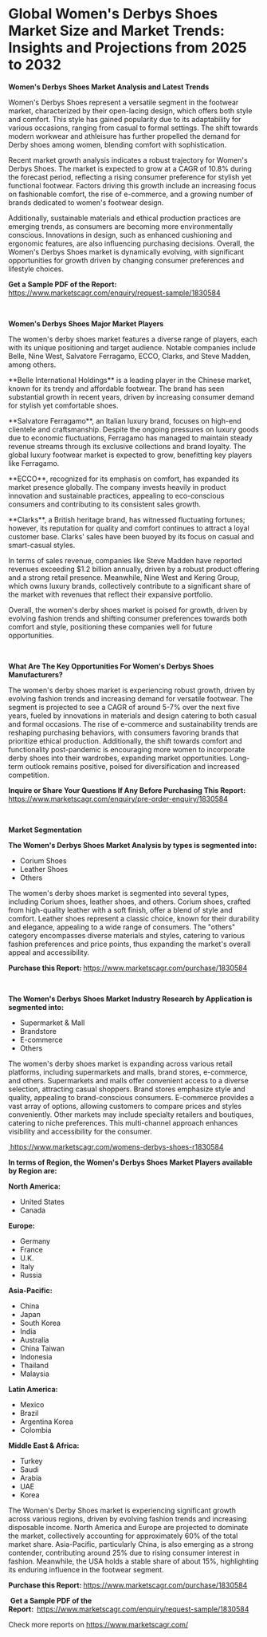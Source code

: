 <p><h1>Global Women's Derbys Shoes Market Size and Market Trends: Insights and Projections from 2025 to 2032</h1></p><p><strong>Women's Derbys Shoes Market Analysis and Latest Trends</strong></p>
<p><p>Women's Derbys Shoes represent a versatile segment in the footwear market, characterized by their open-lacing design, which offers both style and comfort. This style has gained popularity due to its adaptability for various occasions, ranging from casual to formal settings. The shift towards modern workwear and athleisure has further propelled the demand for Derby shoes among women, blending comfort with sophistication.</p><p>Recent market growth analysis indicates a robust trajectory for Women's Derbys Shoes. The market is expected to grow at a CAGR of 10.8% during the forecast period, reflecting a rising consumer preference for stylish yet functional footwear. Factors driving this growth include an increasing focus on fashionable comfort, the rise of e-commerce, and a growing number of brands dedicated to women's footwear design.</p><p>Additionally, sustainable materials and ethical production practices are emerging trends, as consumers are becoming more environmentally conscious. Innovations in design, such as enhanced cushioning and ergonomic features, are also influencing purchasing decisions. Overall, the Women's Derbys Shoes market is dynamically evolving, with significant opportunities for growth driven by changing consumer preferences and lifestyle choices.</p></p>
<p><strong>Get a Sample PDF of the Report:&nbsp;</strong> <a href="https://www.marketscagr.com/enquiry/request-sample/1830584?utm_campaign=2635&utm_medium=2&utm_source=Github&utm_content=ia&utm_term=05042025&utm_id=womens-derbys-shoes">https://www.marketscagr.com/enquiry/request-sample/1830584</a></p>
<p>&nbsp;</p>
<p><strong>Women's Derbys Shoes Major Market Players</strong></p>
<p><p>The women's derby shoes market features a diverse range of players, each with its unique positioning and target audience. Notable companies include Belle, Nine West, Salvatore Ferragamo, ECCO, Clarks, and Steve Madden, among others. </p><p>**Belle International Holdings** is a leading player in the Chinese market, known for its trendy and affordable footwear. The brand has seen substantial growth in recent years, driven by increasing consumer demand for stylish yet comfortable shoes. </p><p>**Salvatore Ferragamo**, an Italian luxury brand, focuses on high-end clientele and craftsmanship. Despite the ongoing pressures on luxury goods due to economic fluctuations, Ferragamo has managed to maintain steady revenue streams through its exclusive collections and brand loyalty. The global luxury footwear market is expected to grow, benefitting key players like Ferragamo.</p><p>**ECCO**, recognized for its emphasis on comfort, has expanded its market presence globally. The company invests heavily in product innovation and sustainable practices, appealing to eco-conscious consumers and contributing to its consistent sales growth. </p><p>**Clarks**, a British heritage brand, has witnessed fluctuating fortunes; however, its reputation for quality and comfort continues to attract a loyal customer base. Clarks' sales have been buoyed by its focus on casual and smart-casual styles.</p><p>In terms of sales revenue, companies like Steve Madden have reported revenues exceeding $1.2 billion annually, driven by a robust product offering and a strong retail presence. Meanwhile, Nine West and Kering Group, which owns luxury brands, collectively contribute to a significant share of the market with revenues that reflect their expansive portfolio.</p><p>Overall, the women's derby shoes market is poised for growth, driven by evolving fashion trends and shifting consumer preferences towards both comfort and style, positioning these companies well for future opportunities.</p></p>
<p>&nbsp;</p>
<p><strong>What Are The Key Opportunities For Women's Derbys Shoes Manufacturers?</strong></p>
<p><p>The women's derby shoes market is experiencing robust growth, driven by evolving fashion trends and increasing demand for versatile footwear. The segment is projected to see a CAGR of around 5-7% over the next five years, fueled by innovations in materials and design catering to both casual and formal occasions. The rise of e-commerce and sustainability trends are reshaping purchasing behaviors, with consumers favoring brands that prioritize ethical production. Additionally, the shift towards comfort and functionality post-pandemic is encouraging more women to incorporate derby shoes into their wardrobes, expanding market opportunities. Long-term outlook remains positive, poised for diversification and increased competition.</p></p>
<p><strong>Inquire or Share Your Questions If Any Before Purchasing This Report:</strong> <a href="https://www.marketscagr.com/enquiry/pre-order-enquiry/1830584?utm_campaign=2635&utm_medium=2&utm_source=Github&utm_content=ia&utm_term=05042025&utm_id=womens-derbys-shoes">https://www.marketscagr.com/enquiry/pre-order-enquiry/1830584</a></p>
<p>&nbsp;</p>
<p><strong>Market Segmentation</strong></p>
<p><strong>The Women's Derbys Shoes Market Analysis by types is segmented into:</strong></p>
<p><ul><li>Corium Shoes</li><li>Leather Shoes</li><li>Others</li></ul></p>
<p><p>The women's derby shoes market is segmented into several types, including Corium shoes, leather shoes, and others. Corium shoes, crafted from high-quality leather with a soft finish, offer a blend of style and comfort. Leather shoes represent a classic choice, known for their durability and elegance, appealing to a wide range of consumers. The "others" category encompasses diverse materials and styles, catering to various fashion preferences and price points, thus expanding the market's overall appeal and accessibility.</p></p>
<p><strong>Purchase this Report:&nbsp;</strong><a href="https://www.marketscagr.com/purchase/1830584?utm_campaign=2635&utm_medium=2&utm_source=Github&utm_content=ia&utm_term=05042025&utm_id=womens-derbys-shoes">https://www.marketscagr.com/purchase/1830584</a></p>
<p>&nbsp;</p>
<p><strong>The Women's Derbys Shoes Market Industry Research by Application is segmented into:</strong></p>
<p><ul><li>Supermarket & Mall</li><li>Brandstore</li><li>E-commerce</li><li>Others</li></ul></p>
<p><p>The women's derby shoes market is expanding across various retail platforms, including supermarkets and malls, brand stores, e-commerce, and others. Supermarkets and malls offer convenient access to a diverse selection, attracting casual shoppers. Brand stores emphasize style and quality, appealing to brand-conscious consumers. E-commerce provides a vast array of options, allowing customers to compare prices and styles conveniently. Other markets may include specialty retailers and boutiques, catering to niche preferences. This multi-channel approach enhances visibility and accessibility for the consumer.</p></p>
<p><a href="https://www.marketscagr.com/womens-derbys-shoes-r1830584?utm_campaign=2635&utm_medium=2&utm_source=Github&utm_content=ia&utm_term=05042025&utm_id=womens-derbys-shoes">&nbsp;https://www.marketscagr.com/womens-derbys-shoes-r1830584</a></p>
<p><strong>In terms of Region, the Women's Derbys Shoes Market Players available by Region are:</strong></p>
<p>
    <p> <strong> North America: </strong>
        <ul>
            <li>United States</li>
            <li>Canada</li>
        </ul>
        </p> 
    <p> <strong> Europe: </strong>
        <ul>
            <li>Germany</li>
            <li>France</li>
            <li>U.K.</li>
            <li>Italy</li>
            <li>Russia</li>
        </ul>
        </p> 
    <p> <strong> Asia-Pacific: </strong>
        <ul>
            <li>China</li>
            <li>Japan</li>
            <li>South Korea</li>
            <li>India</li>
            <li>Australia</li>
            <li>China Taiwan</li>
            <li>Indonesia</li>
            <li>Thailand</li>
            <li>Malaysia</li>
        </ul>
        </p> 
    <p> <strong> Latin America: </strong>
        <ul>
            <li>Mexico</li>
            <li>Brazil</li>
            <li>Argentina Korea</li>
            <li>Colombia</li>
        </ul>
        </p> 
    <p> <strong> Middle East & Africa: </strong>
        <ul>
            <li>Turkey</li>
            <li>Saudi</li>
            <li>Arabia</li>
            <li>UAE</li>
            <li>Korea</li>
        </ul>
    </p>
    </p>
<p><p>The Women's Derby Shoes market is experiencing significant growth across various regions, driven by evolving fashion trends and increasing disposable income. North America and Europe are projected to dominate the market, collectively accounting for approximately 60% of the total market share. Asia-Pacific, particularly China, is also emerging as a strong contender, contributing around 25% due to rising consumer interest in fashion. Meanwhile, the USA holds a stable share of about 15%, highlighting its enduring influence in the footwear segment.</p></p>
<p><strong>Purchase this Report: </strong><a href="https://www.marketscagr.com/purchase/1830584?utm_campaign=2635&utm_medium=2&utm_source=Github&utm_content=ia&utm_term=05042025&utm_id=womens-derbys-shoes">https://www.marketscagr.com/purchase/1830584</a></p>
<p>&nbsp;<strong>Get a Sample PDF of the Report:&nbsp;&nbsp;</strong><a href="https://www.marketscagr.com/enquiry/request-sample/1830584?utm_campaign=2635&utm_medium=2&utm_source=Github&utm_content=ia&utm_term=05042025&utm_id=womens-derbys-shoes">https://www.marketscagr.com/enquiry/request-sample/1830584</a></p>
<p><strong></strong></p>
<p>Check more reports on <a href="https://www.marketscagr.com/?utm_campaign=2635&utm_medium=2&utm_source=Github&utm_content=ia&utm_term=05042025&utm_id=womens-derbys-shoes">https://www.marketscagr.com/</a></p>